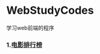 # WebStudyCodes
学习web前端的程序

### 1.[电影排行榜](https://github.com/agelessman/WebStudyCodes/TopFilms.html)